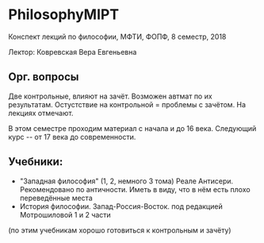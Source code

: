 # PhilosophyMIPT
Конспект лекций по философии, МФТИ, ФОПФ, 8 семестр, 2018

Лектор: Ковревская Вера Евгеньевна

## Орг. вопросы
Две контрольные, влияют на зачёт. Возможен автмат по их результатам. Остустствие на контрольной = проблемы с зачётом. На лекциях отмечают.

В этом семестре проходим материал с начала и до 16 века. Следующий курс -- от 17 века до современности.

## Учебники:
 * "Западная философия" (1, 2, немного 3 тома) Реале Антисери. Рекомендовано по античности. Иметь в виду, что в нём есть плохо   переведённые места
 * История философии. Запад-Россия-Восток. под редакцией Мотрошиловой 1 и 2 части

(по этим учебникам хорошо готовиться к контрольным и зачёту)

